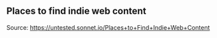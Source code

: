
## Places to find indie web content

Source: https://untested.sonnet.io/Places+to+Find+Indie+Web+Content
